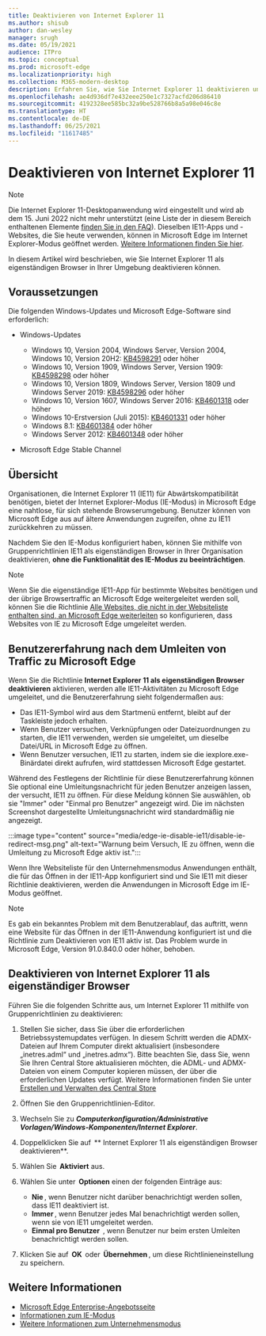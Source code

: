```yaml
---
title: Deaktivieren von Internet Explorer 11
ms.author: shisub
author: dan-wesley
manager: srugh
ms.date: 05/19/2021
audience: ITPro
ms.topic: conceptual
ms.prod: microsoft-edge
ms.localizationpriority: high
ms.collection: M365-modern-desktop
description: Erfahren Sie, wie Sie Internet Explorer 11 deaktivieren und den Internet Explorer-Modus in Microsoft Edge verwenden können.
ms.openlocfilehash: ae4d936df7e432eee250e1c7327acfd206d86410
ms.sourcegitcommit: 4192328ee585bc32a9be528766b8a5a98e046c8e
ms.translationtype: HT
ms.contentlocale: de-DE
ms.lasthandoff: 06/25/2021
ms.locfileid: "11617485"
---
```

# <a name="disable-internet-explorer-11"></a>Deaktivieren von Internet Explorer 11

>[!Note]
> Die Internet Explorer 11-Desktopanwendung wird eingestellt und wird ab dem 15. Juni 2022 nicht mehr unterstützt (eine Liste der in diesem Bereich enthaltenen Elemente [finden Sie in den FAQ](https://techcommunity.microsoft.com/t5/windows-it-pro-blog/internet-explorer-11-desktop-app-retirement-faq/ba-p/2366549)). Dieselben IE11-Apps und -Websites, die Sie heute verwenden, können in Microsoft Edge im Internet Explorer-Modus geöffnet werden. [Weitere Informationen finden Sie hier](https://blogs.windows.com/windowsexperience/2021/05/19/the-future-of-internet-explorer-on-windows-10-is-in-microsoft-edge/).

In diesem Artikel wird beschrieben, wie Sie Internet Explorer 11 als eigenständigen Browser in Ihrer Umgebung deaktivieren können.

## <a name="prerequisites"></a>Voraussetzungen

Die folgenden Windows-Updates und Microsoft Edge-Software sind erforderlich:

- Windows-Updates

  - Windows 10, Version 2004, Windows Server, Version 2004, Windows 10, Version 20H2: [KB4598291](https://support.microsoft.com/topic/february-2-2021-kb4598291-os-builds-19041-789-and-19042-789-preview-6a766199-a4f1-616e-1f5c-58bdc3ca5e3b) oder höher
  - Windows 10, Version 1909, Windows Server, Version 1909: [KB4598298](https://support.microsoft.com/topic/january-21-2021-kb4598298-os-build-18363-1350-preview-02dfd9ba-91a2-1b82-dede-42f288c02511) oder höher
  - Windows 10, Version 1809, Windows Server, Version 1809 und Windows Server 2019: [KB4598296](https://support.microsoft.com/topic/january-21-2021-kb4598296-os-build-17763-1728-preview-4c0931ff-45b7-ff59-5e00-c03b5afb363d) oder höher
  - Windows 10, Version 1607, Windows Server 2016: [KB4601318](https://support.microsoft.com/topic/february-9-2021-kb4601318-os-build-14393-4225-c5e3de6c-e3e6-ffb5-6197-48b9ce16446e) oder höher
   - Windows 10-Erstversion (Juli 2015): [KB4601331](https://support.microsoft.com/office/february-9-2021%e2%80%94kb4601331-os-build-10240-18842-6227d078-fef3-8d67-27e0-1882e6cb79ff?ui=en-US&rs=en-US&ad=US) oder höher
  - Windows 8.1: [KB4601384](https://support.microsoft.com/topic/february-9-2021-kb4601384-monthly-rollup-16bdbb75-dd4b-2910-abc5-7891c9756b96) oder höher
  - Windows Server 2012: [KB4601348](https://support.microsoft.com/topic/february-9-2021-kb4601348-monthly-rollup-2c338c0c-73d6-fb80-cc91-f1a86e80db0c) oder höher
  
- Microsoft Edge Stable Channel


## <a name="overview"></a>Übersicht

Organisationen, die Internet Explorer 11 (IE11) für Abwärtskompatibilität benötigen, bietet der Internet Explorer-Modus (IE-Modus) in Microsoft Edge eine nahtlose, für sich stehende Browserumgebung. Benutzer können von Microsoft Edge aus auf ältere Anwendungen zugreifen, ohne zu IE11 zurückkehren zu müssen.

Nachdem Sie den IE-Modus konfiguriert haben, können Sie mithilfe von Gruppenrichtlinien IE11 als eigenständigen Browser in Ihrer Organisation deaktivieren, **ohne die Funktionalität des IE-Modus zu beeinträchtigen**.

> [!NOTE]
> Wenn Sie die eigenständige IE11-App für bestimmte Websites benötigen und der übrige Browsertraffic an Microsoft Edge weitergeleitet werden soll, können Sie die Richtlinie [Alle Websites, die nicht in der Websiteliste enthalten sind, an Microsoft Edge weiterleiten](./edge-ie-mode-policies.md#redirect-sites-from-ie-to-microsoft-edge) so konfigurieren, dass Websites von IE zu Microsoft Edge umgeleitet werden.

## <a name="user-experience-after-redirecting-traffic-to-microsoft-edge"></a>Benutzererfahrung nach dem Umleiten von Traffic zu Microsoft Edge

Wenn Sie die Richtlinie **Internet Explorer 11 als eigenständigen Browser deaktivieren** aktivieren, werden alle IE11-Aktivitäten zu Microsoft Edge umgeleitet, und die Benutzererfahrung sieht folgendermaßen aus:

- Das IE11-Symbol wird aus dem Startmenü entfernt, bleibt auf der Taskleiste jedoch erhalten.
- Wenn Benutzer versuchen, Verknüpfungen oder Dateizuordnungen zu starten, die IE11 verwenden, werden sie umgeleitet, um dieselbe Datei/URL in Microsoft Edge zu öffnen.
- Wenn Benutzer versuchen, IE11 zu starten, indem sie die iexplore.exe-Binärdatei direkt aufrufen, wird stattdessen Microsoft Edge gestartet.

Während des Festlegens der Richtlinie für diese Benutzererfahrung können Sie optional eine Umleitungsnachricht für jeden Benutzer anzeigen lassen, der versucht, IE11 zu öffnen. Für diese Meldung können Sie auswählen, ob sie "Immer" oder "Einmal pro Benutzer" angezeigt wird. Die im nächsten Screenshot dargestellte Umleitungsnachricht wird standardmäßig nie angezeigt.

:::image type="content" source="media/edge-ie-disable-ie11/disable-ie-redirect-msg.png" alt-text="Warnung beim Versuch, IE zu öffnen, wenn die Umleitung zu Microsoft Edge aktiv ist.":::

Wenn Ihre Websiteliste für den Unternehmensmodus Anwendungen enthält, die für das Öffnen in der IE11-App konfiguriert sind und Sie IE11 mit dieser Richtlinie deaktivieren, werden die Anwendungen in Microsoft Edge im IE-Modus geöffnet.
> [!NOTE]
> Es gab ein bekanntes Problem mit dem Benutzerablauf, das auftritt, wenn eine Website für das Öffnen in der IE11-Anwendung konfiguriert ist und die Richtlinie zum Deaktivieren von IE11 aktiv ist. Das Problem wurde in Microsoft Edge, Version 91.0.840.0 oder höher, behoben.

## <a name="disable-internet-explorer-11-as-a-standalone-browser"></a>Deaktivieren von Internet Explorer 11 als eigenständiger Browser

Führen Sie die folgenden Schritte aus, um Internet Explorer 11 mithilfe von Gruppenrichtlinien zu deaktivieren:

1. Stellen Sie sicher, dass Sie über die erforderlichen Betriebssystemupdates verfügen. In diesem Schritt werden die ADMX-Dateien auf Ihrem Computer direkt aktualisiert (insbesondere „inetres.adml“ und „inetres.admx“). Bitte beachten Sie, dass Sie, wenn Sie Ihren Central Store aktualisieren möchten, die ADML- und ADMX-Dateien von einem Computer kopieren müssen, der über die erforderlichen Updates verfügt. Weitere Informationen finden Sie unter [Erstellen und Verwalten des Central Store](/troubleshoot/windows-client/group-policy/create-and-manage-central-store)
2. Öffnen Sie den Gruppenrichtlinien-Editor.
3. Wechseln Sie zu ***Computerkonfiguration/Administrative Vorlagen/Windows-Komponenten/Internet Explorer***. 
4. Doppelklicken Sie auf  ** Internet Explorer 11 als eigenständigen Browser deaktivieren**.
5. Wählen Sie  **Aktiviert** aus.
6. Wählen Sie unter  **Optionen** einen der folgenden Einträge aus:

   - **Nie** , wenn Benutzer nicht darüber benachrichtigt werden sollen, dass IE11 deaktiviert ist.
   - **Immer** , wenn Benutzer jedes Mal benachrichtigt werden sollen, wenn sie von IE11 umgeleitet werden.
   - **Einmal pro Benutzer**  , wenn Benutzer nur beim ersten Umleiten benachrichtigt werden sollen.

7. Klicken Sie auf  **OK**  oder  **Übernehmen** , um diese Richtlinieneinstellung zu speichern.

## <a name="see-also"></a>Weitere Informationen

- [Microsoft Edge Enterprise-Angebotsseite](https://aka.ms/EdgeEnterprise)
- [Informationen zum IE-Modus](./edge-ie-mode.md)
- [Weitere Informationen zum Unternehmensmodus](/internet-explorer/ie11-deploy-guide/enterprise-mode-overview-for-ie11)
